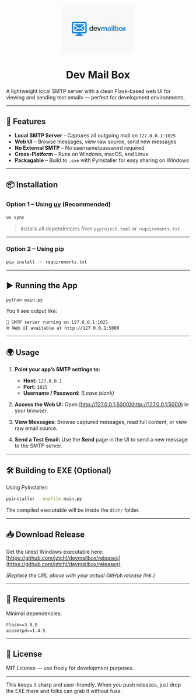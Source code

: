 <p align="center">
  <img src="/logo.png" alt="Dev Mail Box" width="200">
</p>
<h1 align="center">Dev Mail Box</h1>
A lightweight local SMTP server with a clean Flask-based web UI for viewing and sending test emails — perfect for development environments.

---

## 🚀 Features

* **Local SMTP Server** – Captures all outgoing mail on `127.0.0.1:1025`
* **Web UI** – Browse messages, view raw source, send new messages
* **No External SMTP** – No username/password required
* **Cross-Platform** – Runs on Windows, macOS, and Linux
* **Packagable** – Build to `.exe` with PyInstaller for easy sharing on Windows

---

## 📦 Installation

### Option 1 – Using [uv](https://github.com/astral-sh/uv) (Recommended)

```bash
uv sync
```

> Installs all dependencies from `pyproject.toml` or `requirements.txt`.

---

### Option 2 – Using pip

```bash
pip install -r requirements.txt
```

---

## ▶️ Running the App

```bash
python main.py
```

You’ll see output like:

```
📨 SMTP server running on 127.0.0.1:1025
🌐 Web UI available at http://127.0.0.1:5000
```

---

## 🌍 Usage

1. **Point your app’s SMTP settings to:**

   * **Host:** `127.0.0.1`
   * **Port:** `1025`
   * **Username / Password:** *(Leave blank)*

2. **Access the Web UI:**
   Open [http://127.0.0.1:5000](http://127.0.0.1:5000) in your browser.

3. **View Messages:**
   Browse captured messages, read full content, or view raw email source.

4. **Send a Test Email:**
   Use the **Send** page in the UI to send a new message to the SMTP server.

---

## 🛠 Building to EXE (Optional)

Using PyInstaller:

```bash
pyinstaller --onefile main.py
```

The compiled executable will be inside the `dist/` folder.

---

## 📥 Download Release

Get the latest Windows executable here:
[https://github.com/jztchl/devmailbox/releases](https://github.com/jztchl/devmailbox/releases)

*(Replace the URL above with your actual GitHub release link.)*

---

## 📄 Requirements

Minimal dependencies:

```
Flask>=3.0.0
aiosmtpd>=1.4.5
```

---

## 📜 License

MIT License — use freely for development purposes.

---

This keeps it sharp and user-friendly. When you push releases, just drop the EXE there and folks can grab it without fuss.




